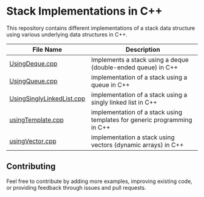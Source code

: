 # Stack Implementations in C++

This repository contains different implementations of a stack data structure using various underlying data structures in C++.

| File Name                                   | Description                                                                          |
|---------------------------------------------|--------------------------------------------------------------------------------------|
| [UsingDeque.cpp](./UsingDeque.cpp)           | Implements a stack using a deque (double-ended queue) in C++                        |
| [UsingQueue.cpp](./UsingQueue.cpp)           | implementation of a stack using a queue in C++                                     |
| [UsingSinglyLinkedList.cpp](./UsingSinglyLinkedList.cpp) | implementation of a stack using a singly linked list in C++             |
| [usingTemplate.cpp](./usingTemplate.cpp)       | implementation of a stack using templates for generic programming in C++  |
| [usingVector.cpp](./usingVector.cpp)           | implementation a stack using vectors (dynamic arrays) in C++                  |


## Contributing

Feel free to contribute by adding more examples, improving existing code, or providing feedback through issues and pull requests.

